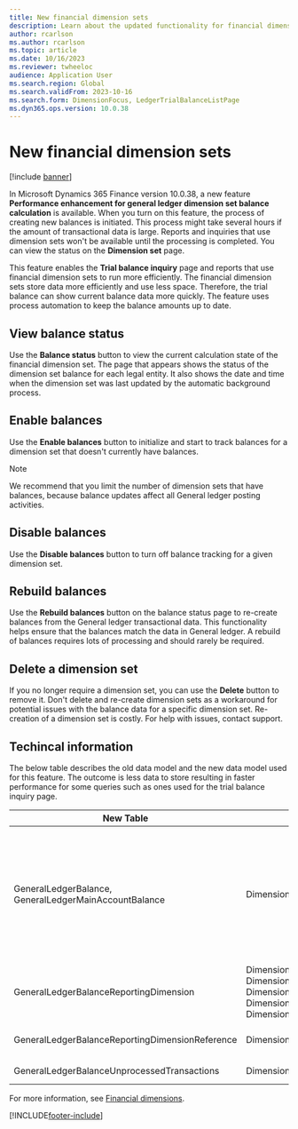 ```yaml
---
title: New financial dimension sets
description: Learn about the updated functionality for financial dimension sets, including outlines on viewing balance statuses, enable balances, and deleting dimension sets.
author: rcarlson
ms.author: rcarlson
ms.topic: article
ms.date: 10/16/2023
ms.reviewer: twheeloc
audience: Application User
ms.search.region: Global
ms.search.validFrom: 2023-10-16
ms.search.form: DimensionFocus, LedgerTrialBalanceListPage
ms.dyn365.ops.version: 10.0.38
---
```


# New financial dimension sets

[!include [banner](../includes/banner.md)]

In Microsoft Dynamics 365 Finance version 10.0.38, a new feature **Performance enhancement for general ledger dimension set balance calculation** is available. When you turn on this feature, the process of creating new balances is initiated. This process might take several hours if the amount of transactional data is large. Reports and inquiries that use dimension sets won't be available until the processing is completed. You can view the status on the **Dimension set** page.

This feature enables the **Trial balance inquiry** page and reports that use financial dimension sets to run more efficiently. The financial dimension sets store data more efficiently and use less space. Therefore, the trial balance can show current balance data more quickly. The feature uses process automation to keep the balance amounts up to date.

## View balance status

Use the **Balance status** button to view the current calculation state of the financial dimension set. The page that appears shows the status of the dimension set balance for each legal entity. It also shows the date and time when the dimension set was last updated by the automatic background process.

## Enable balances

Use the **Enable balances** button to initialize and start to track balances for a dimension set that doesn't currently have balances.

> [!NOTE]
> We recommend that you limit the number of dimension sets that have balances, because balance updates affect all General ledger posting activities.

## Disable balances

Use the **Disable balances** button to turn off balance tracking for a given dimension set.

## Rebuild balances

Use the **Rebuild balances** button on the balance status page to re-create balances from the General ledger transactional data. This functionality helps ensure that the balances match the data in General ledger. A rebuild of balances requires lots of processing and should rarely be required.

## Delete a dimension set

If you no longer require a dimension set, you can use the **Delete** button to remove it. Don't delete and re-create dimension sets as a workaround for potential issues with the balance data for a specific dimension set. Re-creation of a dimension set is costly. For help with issues, contact support.

## Techincal information 
The below table describes the old data model and the new data model used for this feature. The outcome is less data to store resulting in faster performance for some queries such as ones used for the trial balance inquiry page. 

| New Table | Old Table | Description |
|-----------|-----------|-------------|
| GeneralLedgerBalance, GeneralLedgerMainAccountBalance | DimensionFocusBalance | FocusDimensionHierarchy and FocusLedgerDimension are removed from the balance tables. The data is now aggregated by the original GeneralJournalAccountEntry.LedgerDimension value (no new DimensionAttributeValueCombination records created for balances any longer). <br> The GeneralLedgerMainAccountBalance stores balances at the main account level only as a performance optimization as the primary use case scenario. |
| GeneralLedgerBalanceReportingDimension | DimensionAttributeValueCombination, DimensionAttributeValueGroupCombination, DimensionAttributeValueGroup, DimensionAttributeValue, DimensionAttributeLevelValue, etc. | New tables store segment values of the dimension attribute value natural key values in hierarchical order based on the dimension set. |
| GeneralLedgerBalanceReportingDimensionReference | DimensionFocusLedgerDimensionReference | The new table is the link between the original ledger account and reporting account structure per dimension set. |
| GeneralLedgerBalanceUnprocessedTransactions | DimensionFocusUnprocessedTransactions | Records to perform incremental update of balances no longer created per dimension set. |


For more information, see [Financial dimensions](financial-dimensions.md).

[!INCLUDE[footer-include](../../includes/footer-banner.md)]
